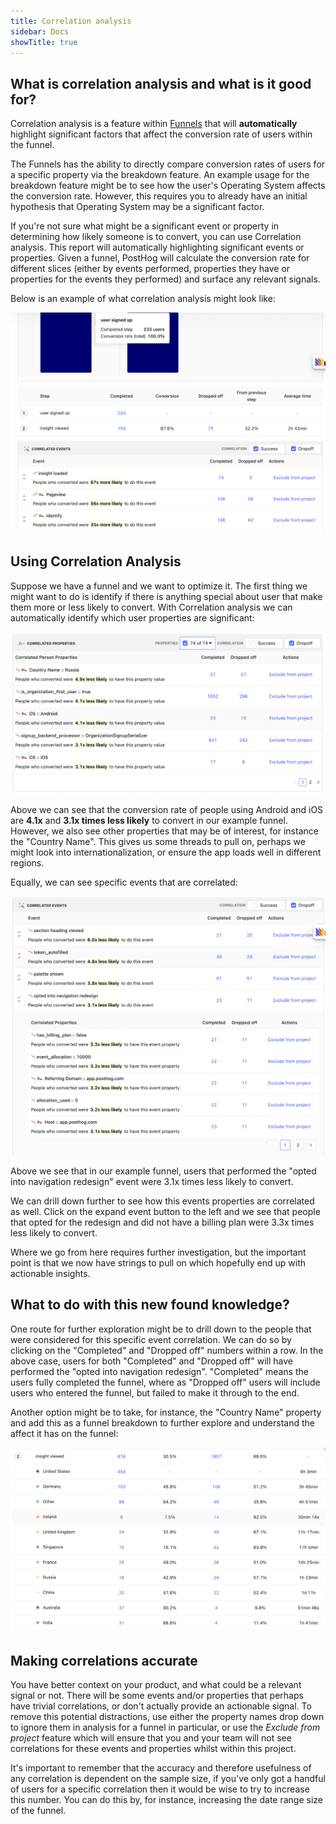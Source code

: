 ```yaml
---
title: Correlation analysis 
sidebar: Docs 
showTitle: true
---
```


## What is correlation analysis and what is it good for?

Correlation analysis is a feature within [Funnels](/docs/user-guides/funnels) that will **automatically** highlight
significant factors that affect the conversion rate of users within the funnel.

The Funnels has the ability to directly compare conversion rates of users for a specific property via the breakdown feature. An example usage for the breakdown feature might be to see how the user's Operating System affects the
conversion rate. However, this requires you to already have an initial hypothesis that Operating System may be a significant factor.

If you're not sure what might be a significant event or property in determining how likely someone is to convert, you can use Correlation analysis. This report will automatically highlighting significant events or properties. Given a
funnel, PostHog will calculate the conversion rate for different slices (either by events performed, properties they have or properties for the events they performed) and surface any relevant signals.

Below is an example of what correlation analysis might look like:

![Correlation analysis](../../images/docs/user-guides/funnel-correlation-analysis.png)

## Using Correlation Analysis

Suppose we have a funnel and we want to optimize it. The first thing we might want to do is identify if there is anything special about user that make them more or less likely to convert. With Correlation analysis we can automatically identify which user properties are significant:

![Person property correlations](../../images/docs/user-guides/funnel-correlation-user-properties.png)

Above we can see that the conversion rate of people using Android and iOS are **4.1x** and **3.1x times less likely** to convert in our example funnel. However, we also see other properties that may be of interest, for instance the "Country
Name". This gives us some threads to pull on, perhaps we might look into internationalization, or ensure the app loads well in different regions.

Equally, we can see specific events that are correlated:

![Event property correlations](../../images/docs/user-guides/funnel-correlation-event-properties.png)

Above we see that in our example funnel, users that performed the "opted into navigation redesign" event were 3.1x times less likely to convert. 

We can drill down further to see how this events properties are correlated as well. Click on the expand event button to the left and we see that people that opted for the redesign and did not have a billing plan were 3.3x times less likely to convert.

Where we go from here requires further investigation, but the important point is that we now have strings to pull on which hopefully end up with actionable insights.

## What to do with this new found knowledge?

One route for further exploration might be to drill down to the people that were considered for this specific event correlation. We can do so by clicking on the "Completed" and "Dropped off" numbers within a row. In the above case, users for both "Completed" and "Dropped off" will have performed the "opted into navigation redesign". "Completed" means the users fully completed the funnel, where as "Dropped off" users will include users who entered the funnel, but failed to make it through to the end.

Another option might be to take, for instance, the "Country Name" property and add this as a funnel breakdown to further explore and understand the affect it has on the funnel:

![Breakdown by country](../../images/docs/user-guides/funnel-correlation-analysis-country.png)


## Making correlations accurate

You have better context on your product, and what could be a relevant signal or not. There will be some events and/or properties that perhaps have trivial correlations, or don't actually provide an actionable signal. To remove this
potential distractions, use either the property names drop down to ignore them in analysis for a funnel in particular, or use the _Exclude from project_ feature which will ensure that you and your team will not see correlations for these events and properties whilst within this project.

It's important to remember that the accuracy and therefore usefulness of any correlation is dependent on the sample size, if you've only got a handful of users for a specific correlation then it would be wise to try to increase this number. You can do this by, for instance, increasing the date range size of the funnel.
